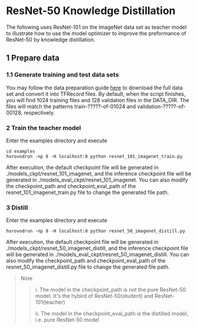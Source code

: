 # ResNet-50 Knowledge Distillation

The following uses ResNet-101 on the ImageNet data set as teacher model to illustrate how to use the model optimizer to
improve the preformance of ResNet-50 by knowledge distillation.

## 1 Prepare data

### 1.1 Generate training and test data sets

You may follow the data preparation guide [here](https://github.com/tensorflow/models/tree/v1.13.0/research/inception)
to download the full data set and convert it into TFRecord files. By default, when the script finishes, you will find
1024 training files and 128 validation files in the DATA_DIR. The files will match the patterns train-?????-of-01024
and validation-?????-of-00128, respectively.

### 2 Train the teacher model

Enter the examples directory and execute

```shell
cd examples
horovodrun -np 8 -H localhost:8 python resnet_101_imagenet_train.py
```

After execution, the default checkpoint file will be generated in ./models_ckpt/resnet_101_imagenet, and the inference
checkpoint file will be generated in ./models_eval_ckpt/resnet_101_imagenet. You can also modify the checkpoint_path
and checkpoint_eval_path of the resnet_101_imagenet_train.py file to change the generated file path.

### 3 Distill

Enter the examples directory and execute

```shell
horovodrun -np 8 -H localhost:8 python resnet_50_imagenet_distill.py
```
After execution, the default checkpoint file will be generated in ./models_ckpt/resnet_50_imagenet_distill, and
the inference checkpoint file will be generated in ./models_eval_ckpt/resnet_50_imagenet_distill. You can also 
modify the checkpoint_path and checkpoint_eval_path of the resnet_50_imagenet_distill.py file to change the generated 
file path.

> Note
>
> > i. The model in the checkpoint_path is not the pure ResNet-50 model. It's the hybird of ResNet-50(student) and 
> > ResNet-101(teacher)
> >
> > ii. The model in the checkpoint_eval_path is the distilled model, i.e. pure ResNet-50 model




